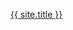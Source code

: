 <a href="https://www.linkedin.com/in/{{ include.username }}"><i class="fa fa-linkedin-square fa-lg"></i> <span class="username">{{ site.title }}</span></a>